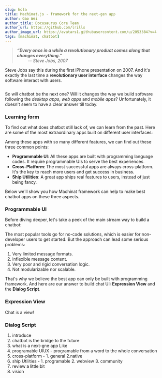 ```yaml
---
slug: hola
title: Machinat.js - framework for the next-gen app
author: Gao Wei
author_title: Docusaurus Core Team
author_url: https://github.com/lrills
author_image_url: https://avatars1.githubusercontent.com/u/2053384?v=4
tags: [machinat, chatbot]
---
```


> <strong><i>“Every once in a while a revolutionary product comes along that changes
> everything.”</i></strong><br/>
>  &emsp; &emsp; <i>-- Steve Jobs, 2007</i>

Steve Jobs say this during the first iPhone presentation on 2007. And it's
exactly the last time a **revolutionary user interface** changes the way
software interact with users.

<img/>

So will chatbot be the next one? Will it changes the way we build software following the _desktop apps_,
_web apps_ and _mobile apps_? Unfortunately, it doesn't seem to have a clear
answer till today.


### Learning form 

To find out what does chatbot still lack of,
we can learn from the past. Here are some of the most extraordinary apps built
on different user interfaces:


<div></div>


Among these apps with so many different features, we can find out these
three common points:


- **Programmable UI**:
  All these apps are built with programming language codes. It require
  programmable UIs to serve the best experiences.
- **Cross-Platform**:
  The most successful apps are always cross-platform. It's the key to reach more
  users and get success in business.
- **Ship Utilities**:
  A great app ships real features to users, instead of just being fancy.


Below we'll show you how Machinat framework can help to make best chatbot apps on these three aspects.

### Programmable UI

Before diving deeper, let's take a peek of the main stream way to build a chatbot:

<div></div>


The most popular tools go for no-code solutions, which is easier for non-developer users to get started. But the approach can lead some serious problems:

1. Very limited message formats.
2. Inflexible message content.
2. Very poor and rigid conversation logic.
3. Not modularizable nor scalable.

That's why we believe the best app can only be built with programming framework. And here are our answer to build chat UI: **Expression View** and the **Dialog Script**.


### Expression View

Chat is a view! 


### Dialog Script


1. introduce
2. chatbot is the bridge to the future
3. what is a next-gne app Like
4. programable UIUX - programable from a word to the whole conversation
5. cross-platform - 1. general 2.native
6. ship Utilities - 1. programable 2. webview 3. community
7. review a little bit
7. vision
